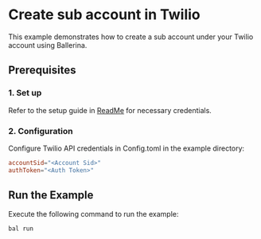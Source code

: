 # Create sub account in Twilio

This example demonstrates how to create a sub account under your Twilio account using Ballerina.

## Prerequisites

### 1. Set up
Refer to the setup guide in [ReadMe](../../../README.md) for necessary credentials.

### 2. Configuration

Configure Twilio API credentials in Config.toml in the example directory:

```toml
accountSid="<Account Sid>"
authToken="<Auth Token>"
```

## Run the Example

Execute the following command to run the example:

```bash
bal run
```